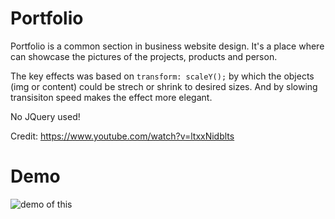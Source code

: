 # Portfolio

Portfolio is a common section in business website design. It's a place where can showcase the pictures of the projects, products and person.

The key effects was based on `transform: scaleY();` by which the objects (img or content) could be strech or shrink to desired sizes. And by slowing transisiton speed makes the effect more elegant.

No JQuery used!

Credit: https://www.youtube.com/watch?v=ltxxNidblts

# Demo

![demo of this](/img/portfolios.gif)
